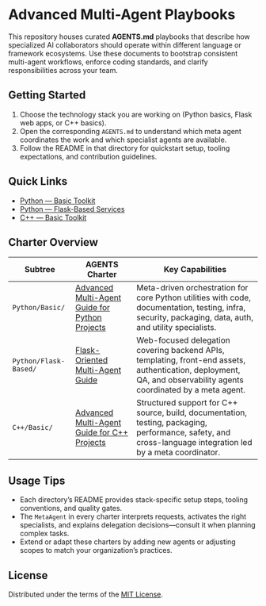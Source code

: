 # Advanced Multi-Agent Playbooks

This repository houses curated **AGENTS.md** playbooks that describe how specialized AI collaborators should operate within different language or framework ecosystems. Use these documents to bootstrap consistent multi-agent workflows, enforce coding standards, and clarify responsibilities across your team.

## Getting Started

1. Choose the technology stack you are working on (Python basics, Flask web apps, or C++ basics).
2. Open the corresponding `AGENTS.md` to understand which meta agent coordinates the work and which specialist agents are available.
3. Follow the README in that directory for quickstart setup, tooling expectations, and contribution guidelines.

## Quick Links

- [Python — Basic Toolkit](Python/Basic/README.md)
- [Python — Flask-Based Services](Python/Flask-Based/README.md)
- [C++ — Basic Toolkit](C++/Basic/README.md)

## Charter Overview

| Subtree | AGENTS Charter | Key Capabilities |
| --- | --- | --- |
| `Python/Basic/` | [Advanced Multi-Agent Guide for Python Projects](Python/Basic/AGENTS.md) | Meta-driven orchestration for core Python utilities with code, documentation, testing, infra, security, packaging, data, auth, and utility specialists.
| `Python/Flask-Based/` | [Flask-Oriented Multi-Agent Guide](Python/Flask-Based/AGENTS.md) | Web-focused delegation covering backend APIs, templating, front-end assets, authentication, deployment, QA, and observability agents coordinated by a meta agent.
| `C++/Basic/` | [Advanced Multi-Agent Guide for C++ Projects](C++/Basic/AGENTS.md) | Structured support for C++ source, build, documentation, testing, packaging, performance, safety, and cross-language integration led by a meta coordinator.

## Usage Tips

- Each directory’s README provides stack-specific setup steps, tooling conventions, and quality gates.
- The `MetaAgent` in every charter interprets requests, activates the right specialists, and explains delegation decisions—consult it when planning complex tasks.
- Extend or adapt these charters by adding new agents or adjusting scopes to match your organization’s practices.

## License

Distributed under the terms of the [MIT License](LICENSE).
